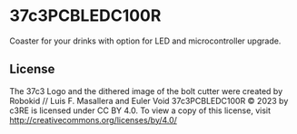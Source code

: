 # 37c3PCBLEDC100R
Coaster for your drinks with option for LED and microcontroller upgrade.

## License
The 37c3 Logo and the dithered image of the bolt cutter were created by Robokid // Luis F. Masallera and Euler Void 
37c3PCBLEDC100R © 2023 by c3RE is licensed under CC BY 4.0. To view a copy of this license, visit http://creativecommons.org/licenses/by/4.0/